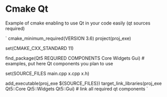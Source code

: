 # Cmake Qt

Example of cmake enabling to use Qt in your code easily (qt sources required)


`
cmake_minimum_required(VERSION 3.6)
project(proj_exe)

set(CMAKE_CXX_STANDARD 11)

find_package(Qt5 REQUIRED COMPONENTS Core Widgets Gui) # examples, put here Qt components you plan to use

set(SOURCE_FILES main.cpp x.cpp x.h)

add_executable(proj_exe ${SOURCE_FILES})
target_link_libraries(proj_exe Qt5::Core Qt5::Widgets Qt5::Gui) # link all required qt components
`

